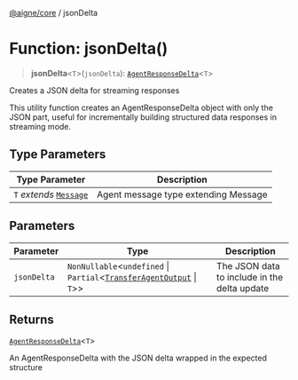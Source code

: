 [@aigne/core](../wiki/Home) / jsonDelta

# Function: jsonDelta()

> **jsonDelta**\<`T`\>(`jsonDelta`): [`AgentResponseDelta`](../wiki/Interface.AgentResponseDelta)\<`T`\>

Creates a JSON delta for streaming responses

This utility function creates an AgentResponseDelta object with only the JSON part,
useful for incrementally building structured data responses in streaming mode.

## Type Parameters

| Type Parameter                                       | Description                          |
| ---------------------------------------------------- | ------------------------------------ |
| `T` _extends_ [`Message`](../wiki/TypeAlias.Message) | Agent message type extending Message |

## Parameters

| Parameter   | Type                                                                                                               | Description                                  |
| ----------- | ------------------------------------------------------------------------------------------------------------------ | -------------------------------------------- |
| `jsonDelta` | `NonNullable`\<`undefined` \| `Partial`\<[`TransferAgentOutput`](../wiki/Interface.TransferAgentOutput) \| `T`\>\> | The JSON data to include in the delta update |

## Returns

[`AgentResponseDelta`](../wiki/Interface.AgentResponseDelta)\<`T`\>

An AgentResponseDelta with the JSON delta wrapped in the expected structure
